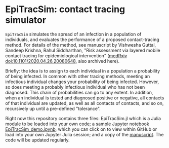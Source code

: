 
# EpiTracSim: contact tracing simulator

`EpiTracSim` simulates the spread of an infection in a population of individuals, and evaluates the performance of a proposed contact-tracing method. For details of the method, see manuscript by Vishwesha Guttal, Sandeep Krishna, Rahul Siddharthan, "Risk assessment via layered mobile contact tracing for epidemiological intervention" (<A HREF="https://www.medrxiv.org/content/10.1101/2020.04.26.20080648v1">medRxiv doi:10.1101/2020.04.26.20080648</A>, also archived here).

Briefly: the idea is to assign to each individual in a population a probability of being infected. In common with other tracing methods, meeting an infectious individual changes your probability of being infected. However, so does meeting a probably infectious individual who has not been diagnosed. This chain of probabilities can go to any extent.  In addition, when an individual is tested and diagnosed positive or negative, all contacts of that individual are updated, as well as all contacts of contacts, and so on, recursively up until a pre-defined "tolerance". 

Right now this repository contains three files: EpiTracSim.jl which is a Julia module to be loaded into your own code; a sample Jupyter notebook <A HREF="https://github.com/rsidd120/EpiTracSim/blob/master/EpiTracSim_demo.ipynb">EpiTracSim_demo.ipynb</A>, which you can click on to view within GitHub or load into your own Jupyter Julia session; and a copy of the <A HREF="https://github.com/rsidd120/EpiTracSim/raw/master/Guttal_Krishna_Siddharthan_mobileriskfactor_20200426.pdf">manuscript</A>.  The code will be updated regularly. 
